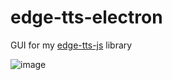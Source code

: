# edge-tts-electron
GUI for my [edge-tts-js](https://github.com/KingDanx/edge-tts.js) library

![image](https://github.com/user-attachments/assets/65d73250-5cff-4c80-be0c-44f2b4c52e5e)
